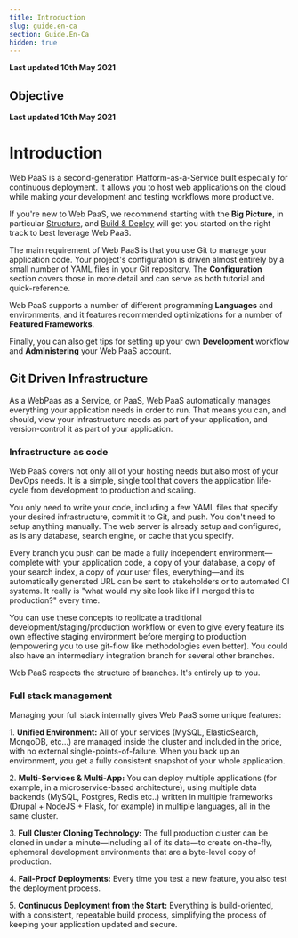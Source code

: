 ```yaml
---
title: Introduction
slug: guide.en-ca
section: Guide.En-Ca
hidden: true
---
```


**Last updated 10th May 2021**



## Objective  

**Last updated 10th May 2021**


# Introduction

Web PaaS is a second-generation Platform-as-a-Service built especially for continuous deployment. It allows you to host web applications on the cloud while making your development and testing workflows more productive.

If you're new to Web PaaS, we recommend starting with the **Big Picture**, in particular [Structure](../../../../../../../overview-structure), and [Build & Deploy](../../../../../../../overview-build-deploy) will get you started on the right track to best leverage Web PaaS.

The main requirement of Web PaaS is that you use Git to manage your application code. Your project's configuration is driven almost entirely by a small number of YAML files in your Git repository.  The **Configuration** section covers those in more detail and can serve as both tutorial and quick-reference.

Web PaaS supports a number of different programming **Languages** and environments, and it features recommended optimizations for a number of **Featured Frameworks**.

Finally, you can also get tips for setting up your own **Development** workflow and **Administering** your Web PaaS account.

## Git Driven Infrastructure

As a WebPaas as a Service, or PaaS, Web PaaS automatically manages everything your application needs in order to run.  That means you can, and should, view your infrastructure needs as part of your application, and version-control it as part of your application.

### Infrastructure as code

Web PaaS covers not only all of your hosting needs but also most of your DevOps needs. It is a simple, single tool that covers the application life-cycle from development to production and scaling.

You only need to write your code, including a few YAML files that specify your desired infrastructure, commit it to Git, and push.  You don't need to setup anything manually. The web server is already setup and configured, as is any database, search engine, or cache that you specify.

Every branch you push can be made a fully independent environment&mdash;complete with your application code, a copy of your database, a copy of your search index, a copy of your user files, everything&mdash;and its automatically generated URL can be sent to stakeholders or to automated CI systems.  It really is "what would my site look like if I merged this to production?" every time.

You can use these concepts to replicate a traditional development/staging/production workflow or even to give every feature its own effective staging environment before merging to production (empowering you to use git-flow like methodologies even better). You could also have an intermediary integration branch for several other branches.

Web PaaS respects the structure of branches. It's entirely up to you.

### Full stack management

Managing your full stack internally gives Web PaaS some unique features:

1\. **Unified Environment:** All of your services (MySQL, ElasticSearch, MongoDB, etc...) are managed inside the cluster and included in the price, with no external single-points-of-failure. When you back up an environment, you get a fully consistent snapshot of your whole application.

2\. **Multi-Services & Multi-App:** You can deploy multiple applications (for example, in a microservice-based architecture), using multiple data backends (MySQL, Postgres, Redis etc..) written in multiple frameworks (Drupal + NodeJS + Flask, for example) in multiple languages, all in the same cluster.

3\. **Full Cluster Cloning Technology:** The full production cluster can be cloned in under a minute&mdash;including all of its data&mdash;to create on-the-fly, ephemeral development environments that are a byte-level copy of production.

4\. **Fail-Proof Deployments:** Every time you test a new feature, you also test the deployment process.

5\. **Continuous Deployment from the Start:** Everything is build-oriented, with a consistent, repeatable build process, simplifying the process of keeping your application updated and secure.

